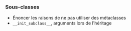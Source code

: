 ### Sous-classes

- Énoncer les raisons de ne pas utiliser des métaclasses
- `__init_subclass__`, arguments lors de l'héritage
